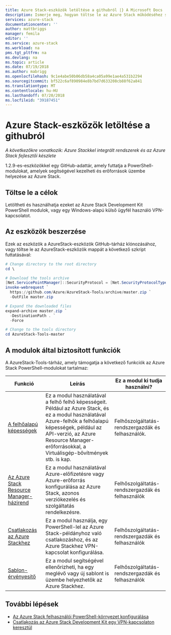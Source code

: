```yaml
---
title: Azure Stack-eszközök letöltése a githubról |} A Microsoft Docs
description: Ismerje meg, hogyan töltse le az Azure Stack működéséhez szükséges eszközöket.
services: azure-stack
documentationcenter: ''
author: mattbriggs
manager: femila
editor: ''
ms.service: azure-stack
ms.workload: na
pms.tgt_pltfrm: na
ms.devlang: na
ms.topic: article
ms.date: 07/19/2018
ms.author: mabrigg
ms.openlocfilehash: 9c1e4abe50b06db58a4ca05a99e1ae4a531b2294
ms.sourcegitcommit: bf522c6af890984e8b7bd7d633208cb88f62a841
ms.translationtype: MT
ms.contentlocale: hu-HU
ms.lasthandoff: 07/20/2018
ms.locfileid: "39187451"
---
```

# <a name="download-azure-stack-tools-from-github"></a>Azure Stack-eszközök letöltése a githubról

*A következőkre vonatkozik: Azure Stackkel integrált rendszerek és az Azure Stack fejlesztői készlete*

1.2.9-es-eszközökkel egy GitHub-adattár, amely futtatja a PowerShell-modulokat, amelyek segítségével kezelheti és erőforrások üzembe helyezése az Azure Stack.

## <a name="download-targets"></a>Töltse le a célok

Letöltheti és használhatja ezeket az Azure Stack Development Kit PowerShell modulok, vagy egy Windows-alapú külső ügyfél használó VPN-kapcsolatot.

## <a name="how-to-get-the-tools"></a>Az eszközök beszerzése

Ezek az eszközök a AzureStack-eszközök GitHub-tárház klónozásához, vagy töltse le az AzureStack-eszközök mappát a következő szkript futtatásával:

```PowerShell
# Change directory to the root directory
cd \

# Download the tools archive
[Net.ServicePointManager]::SecurityProtocol = [Net.SecurityProtocolType]::Tls12
invoke-webrequest `
  https://github.com/Azure/AzureStack-Tools/archive/master.zip `
  -OutFile master.zip

# Expand the downloaded files
expand-archive master.zip `
  -DestinationPath . `
  -Force

# Change to the tools directory
cd AzureStack-Tools-master

```

## <a name="functionalities-provided-by-the-modules"></a>A modulok által biztosított funkciók

A AzureStack-Tools-tárház, amely támogatja a következő funkciók az Azure Stack PowerShell-modulokat tartalmaz:

| Funkció | Leírás | Ez a modul ki tudja használni? |
| --- | --- | --- |
| [A felhőalapú képességek](https://github.com/Azure/AzureStack-Tools/tree/master/CloudCapabilities) | Ez a modul használatával a felhő felhő képességeit. Például az Azure Stack, és ez a modul használatával Azure-felhők a felhőalapú képességek, például az API-verzió, az Azure Resource Manager-erőforrásokkal, a Virtuálisgép-bővítmények stb. is kap. | Felhőszolgáltatás-rendszergazdák és felhasználók. |
| [Az Azure Stack Resource Manager-házirend](azure-stack-policy-module.md) | Ez a modul használatával Azure-előfizetésre vagy Azure-erőforrás konfigurálása az Azure Stack, azonos verziókezelés és szolgáltatás rendelkezésre. | Felhőszolgáltatás-rendszergazdák és felhasználók |
| [Csatlakozás az Azure Stackhez](azure-stack-connect-azure-stack.md) | Ez a modul használja, egy PowerShell-lel az Azure Stack-példányhoz való csatlakozáshoz, és az Azure Stackhez VPN-kapcsolat konfigurálása. | Felhőszolgáltatás-rendszergazdák és felhasználók |
| [Sablon-érvényesítő](azure-stack-validate-templates.md) | Ez a modul segítségével ellenőrizheti, ha egy meglévő vagy új sablont is üzembe helyezhetők az Azure Stackhez. | Felhőszolgáltatás-rendszergazdák és felhasználók |

## <a name="next-steps"></a>További lépések

- [Az Azure Stack felhasználói PowerShell-környezet konfigurálása](azure-stack-powershell-configure-user.md)
- [Csatlakozás az Azure Stack Development Kit egy VPN-kapcsolaton keresztül](azure-stack-connect-azure-stack.md)
